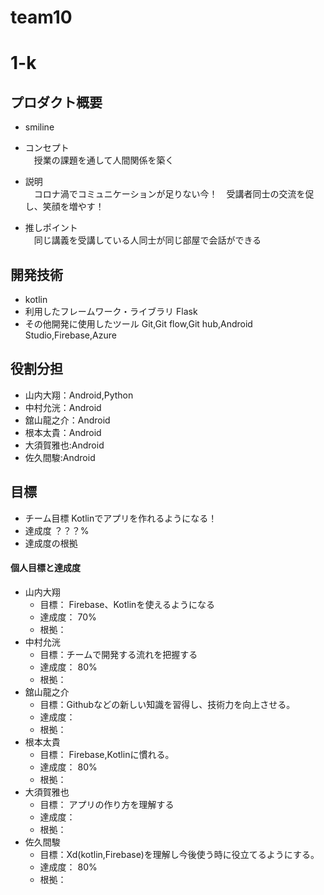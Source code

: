 # team10
# 1-k

## プロダクト概要
- smiline

- コンセプト  
　授業の課題を通して人間関係を築く

- 説明  
　コロナ渦でコミュニケーションが足りない今！　受講者同士の交流を促し、笑顔を増やす！

- 推しポイント  
　同じ講義を受講している人同士が同じ部屋で会話ができる

## 開発技術
- kotlin
- 利用したフレームワーク・ライブラリ
  Flask
- その他開発に使用したツール
  Git,Git flow,Git hub,Android Studio,Firebase,Azure

## 役割分担
- 山内大翔：Android,Python
- 中村允洸：Android
- 舘山龍之介：Android
- 根本太貴：Android
- 大須賀雅也:Android
- 佐久間駿:Android

## 目標
- チーム目標
Kotlinでアプリを作れるようになる！
- 達成度
？？？%
- 達成度の根拠

#### 個人目標と達成度  

- 山内大翔
  - 目標：  Firebase、Kotlinを使えるようになる
  - 達成度： 70%  
  - 根拠：
- 中村允洸
  - 目標：チームで開発する流れを把握する
  - 達成度： 80%  
  - 根拠：   
- 舘山龍之介
  - 目標：Githubなどの新しい知識を習得し、技術力を向上させる。
  - 達成度：
  - 根拠： 
- 根本太貴
  - 目標：  Firebase,Kotlinに慣れる。
  - 達成度： 80%  
  - 根拠：
- 大須賀雅也
  - 目標： アプリの作り方を理解する
  - 達成度：
  - 根拠：  
- 佐久間駿
  - 目標：Xd(kotlin,Firebase)を理解し今後使う時に役立てるようにする。
  - 達成度： 80%
  - 根拠：

